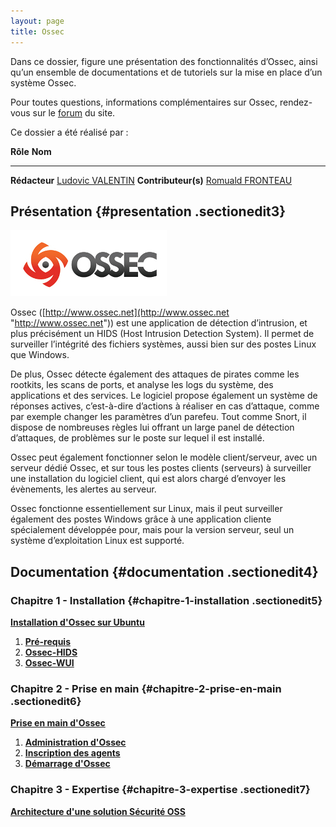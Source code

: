 ```yaml
---
layout: page
title: Ossec
---
```


Dans ce dossier, figure une présentation des fonctionnalités d’Ossec, ainsi qu’un ensemble de documentations et de tutoriels sur la mise en place d’un système Ossec.

Pour toutes questions, informations complémentaires sur Ossec, rendez-vous sur le [forum](http://forums.monitoring-fr.org/ "http://forums.monitoring-fr.org/") du site.

Ce dossier a été réalisé par :

  **Rôle**              **Nom**
  --------------------- ---------------------------------------------------------------------------------------------------------------------------------------------------------
  **Rédacteur**         [Ludovic VALENTIN](http://www.monitoring-fr.org/community/members/ludovic-valentin/ "http://www.monitoring-fr.org/community/members/ludovic-valentin/")
  **Contributeur(s)**   [Romuald FRONTEAU](http://www.monitoring-fr.org/community/members/romuald-fronteau/ "http://www.monitoring-fr.org/community/members/romuald-fronteau/")

Présentation {#presentation .sectionedit3}
------------

[![ossec-logo.jpg](../../assets/media/securite/ossec-logo.jpg "ossec-logo.jpg")](../../_detail/securite/ossec-logo.jpg@id=securite%253Aossec%253Astart.html "securite:ossec-logo.jpg")

Ossec
([http://www.ossec.net](http://www.ossec.net "http://www.ossec.net"))
est une application de détection d’intrusion, et plus précisément un
HIDS (Host Intrusion Detection System). Il permet de surveiller
l’intégrité des fichiers systèmes, aussi bien sur des postes Linux que
Windows.

De plus, Ossec détecte également des attaques de pirates comme les
rootkits, les scans de ports, et analyse les logs du système, des
applications et des services. Le logiciel propose également un système
de réponses actives, c’est-à-dire d’actions à réaliser en cas d’attaque,
comme par exemple changer les paramètres d’un parefeu. Tout comme Snort,
il dispose de nombreuses règles lui offrant un large panel de détection
d’attaques, de problèmes sur le poste sur lequel il est installé.

Ossec peut également fonctionner selon le modèle client/serveur, avec un
serveur dédié Ossec, et sur tous les postes clients (serveurs) à
surveiller une installation du logiciel client, qui est alors chargé
d’envoyer les évènements, les alertes au serveur.

Ossec fonctionne essentiellement sur Linux, mais il peut surveiller
également des postes Windows grâce à une application cliente
spécialement développée pour, mais pour la version serveur, seul un
système d’exploitation Linux est supporté.

Documentation {#documentation .sectionedit4}
-------------

### Chapitre 1 - Installation {#chapitre-1-installation .sectionedit5}

**[Installation d'Ossec sur
Ubuntu](ossec-ubuntu-install.html "securite:ossec:ossec-ubuntu-install")**

1.  **[Pré-requis](ossec-ubuntu-install.html#pre-requis "securite:ossec:ossec-ubuntu-install")**
2.  **[Ossec-HIDS](ossec-ubuntu-install.html#ossec-hids "securite:ossec:ossec-ubuntu-install")**
3.  **[Ossec-WUI](ossec-ubuntu-install.html#ossec-wui "securite:ossec:ossec-ubuntu-install")**

### Chapitre 2 - Prise en main {#chapitre-2-prise-en-main .sectionedit6}

**[Prise en main d'Ossec](ossec-use.html "securite:ossec:ossec-use")**

1.  **[Administration
    d'Ossec](ossec-use.html#administration-d-ossec "securite:ossec:ossec-use")**
2.  **[Inscription des
    agents](ossec-use.html#inscription-des-agents "securite:ossec:ossec-use")**
3.  **[Démarrage
    d'Ossec](ossec-use.html#demarrage-d-ossec "securite:ossec:ossec-use")**

### Chapitre 3 - Expertise {#chapitre-3-expertise .sectionedit7}

**[Architecture d'une solution Sécurité OSS](../architecture-oss/start.html#architecture "securite:architecture-oss:start")**